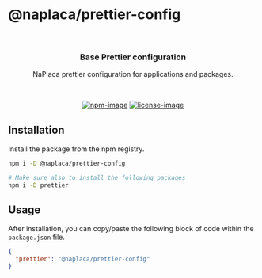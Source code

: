 # @naplaca/prettier-config

<br />

<div align="center">
  <h3>Base Prettier configuration</h3>
  <p>NaPlaca prettier configuration for applications and packages.</p>
</div>

<br />

<div align="center">

[![npm-image]][npm-url] [![license-image]][license-url]

</div>

## Installation

Install the package from the npm registry.

```sh
npm i -D @naplaca/prettier-config

# Make sure also to install the following packages
npm i -D prettier
```

## Usage

After installation, you can copy/paste the following block of code within the `package.json` file.

```json
{
  "prettier": "@naplaca/prettier-config"
}
```

[npm-image]: https://img.shields.io/npm/v/@naplaca/prettier-config/latest.svg?style=for-the-badge&logo=npm
[npm-url]: https://www.npmjs.com/package/@naplaca/prettier-config/v/latest "npm"
[license-url]: LICENSE.md
[license-image]: https://img.shields.io/github/license/naplaca/devkit?style=for-the-badge
